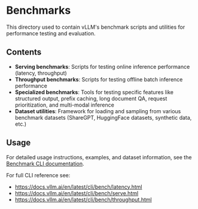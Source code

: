 # Benchmarks

This directory used to contain vLLM's benchmark scripts and utilities for performance testing and evaluation.

## Contents

- **Serving benchmarks**: Scripts for testing online inference performance (latency, throughput)
- **Throughput benchmarks**: Scripts for testing offline batch inference performance
- **Specialized benchmarks**: Tools for testing specific features like structured output, prefix caching, long document QA, request prioritization, and multi-modal inference
- **Dataset utilities**: Framework for loading and sampling from various benchmark datasets (ShareGPT, HuggingFace datasets, synthetic data, etc.)

## Usage

For detailed usage instructions, examples, and dataset information, see the [Benchmark CLI documentation](../docs/contributing/benchmarks.md#benchmark-cli).

For full CLI reference see:

- <https://docs.vllm.ai/en/latest/cli/bench/latency.html>
- <https://docs.vllm.ai/en/latest/cli/bench/serve.html>
- <https://docs.vllm.ai/en/latest/cli/bench/throughput.html>
